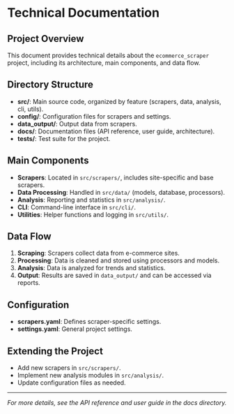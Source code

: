# Technical Documentation

## Project Overview
This document provides technical details about the `ecommerce_scraper` project, including its architecture, main components, and data flow.

## Directory Structure
- **src/**: Main source code, organized by feature (scrapers, data, analysis, cli, utils).
- **config/**: Configuration files for scrapers and settings.
- **data_output/**: Output data from scrapers.
- **docs/**: Documentation files (API reference, user guide, architecture).
- **tests/**: Test suite for the project.

## Main Components
- **Scrapers**: Located in `src/scrapers/`, includes site-specific and base scrapers.
- **Data Processing**: Handled in `src/data/` (models, database, processors).
- **Analysis**: Reporting and statistics in `src/analysis/`.
- **CLI**: Command-line interface in `src/cli/`.
- **Utilities**: Helper functions and logging in `src/utils/`.

## Data Flow
1. **Scraping**: Scrapers collect data from e-commerce sites.
2. **Processing**: Data is cleaned and stored using processors and models.
3. **Analysis**: Data is analyzed for trends and statistics.
4. **Output**: Results are saved in `data_output/` and can be accessed via reports.

## Configuration
- **scrapers.yaml**: Defines scraper-specific settings.
- **settings.yaml**: General project settings.

## Extending the Project
- Add new scrapers in `src/scrapers/`.
- Implement new analysis modules in `src/analysis/`.
- Update configuration files as needed.

---

*For more details, see the API reference and user guide in the docs directory.*
